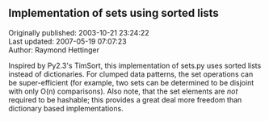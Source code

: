 ## Implementation of sets using sorted lists  
Originally published: 2003-10-21 23:24:22  
Last updated: 2007-05-19 07:07:23  
Author: Raymond Hettinger  
  
Inspired by Py2.3's TimSort, this implementation of sets.py uses sorted lists instead of dictionaries.  For clumped data patterns, the set operations can be super-efficient (for example, two sets can be determined to be disjoint with only O(n) comparisons).  Also note, that the set elements are *not* required to be hashable; this provides a great deal more freedom than dictionary based implementations.
